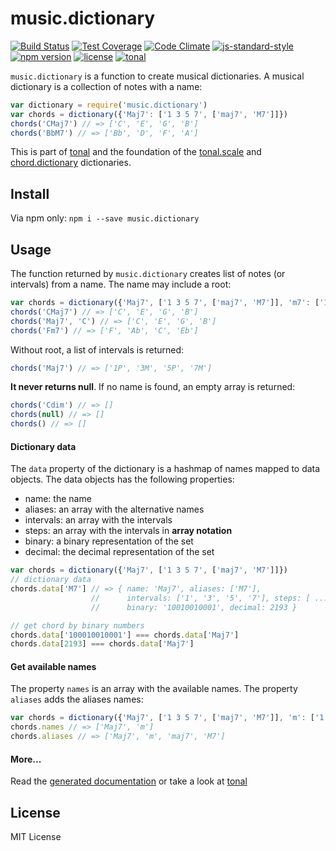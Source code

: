 # music.dictionary

[![Build Status](https://travis-ci.org/danigb/tonal.svg?branch=master)](https://travis-ci.org/danigb/music.dictionary)
[![Test Coverage](https://codeclimate.com/github/danigb/music.dictionary/badges/coverage.svg)](https://codeclimate.com/github/danigb/music.dictionary/coverage)
[![Code Climate](https://codeclimate.com/github/danigb/music.dictionary/badges/gpa.svg)](https://codeclimate.com/github/danigb/music.dictionary)
[![js-standard-style](https://img.shields.io/badge/code%20style-standard-brightgreen.svg?style=flat)](https://github.com/feross/standard)
[![npm version](https://img.shields.io/npm/v/music.dictionary.svg)](https://www.npmjs.com/package/music.dictionary)
[![license](https://img.shields.io/npm/l/music.dictionary.svg)](https://www.npmjs.com/package/music.dictionary)
[![tonal](https://img.shields.io/badge/tonal-dictionary-yellow.svg)](https://www.npmjs.com/package/tonal)


`music.dictionary` is a function to create musical dictionaries. A musical dictionary is a collection of notes with a name:

```js
var dictionary = require('music.dictionary')
var chords = dictionary({'Maj7': ['1 3 5 7', ['maj7', 'M7']]})
chords('CMaj7') // => ['C', 'E', 'G', 'B']
chords('BbM7') // => ['Bb', 'D', 'F', 'A']
```

This is part of [tonal](https://www.npmjs.com/package/tonal) and the foundation of the [tonal.scale](https://github.com/danigb/tonal.scale) and [chord.dictionary](https://github.com/danigb/chord.dictionary) dictionaries.

## Install

Via npm only: `npm i --save music.dictionary`

## Usage

The function returned by `music.dictionary` creates list of notes (or intervals) from a name. The name may include a root:

```js
var chords = dictionary({'Maj7', ['1 3 5 7', ['maj7', 'M7']], 'm7': ['1 3m 7 7m']})
chords('CMaj7') // => ['C', 'E', 'G', 'B']
chords('Maj7', 'C') // => ['C', 'E', 'G', 'B']
chords('Fm7') // => ['F', 'Ab', 'C', 'Eb']
```

Without root, a list of intervals is returned:

```js
chords('Maj7') // => ['1P', '3M', '5P', '7M']
```

__It never returns null__. If no name is found, an empty array is returned:

```js
chords('Cdim') // => []
chords(null) // => []
chords() // => []
```

#### Dictionary data

The `data` property of the dictionary is a hashmap of names mapped to data objects. The data objects has the following properties:

- name: the name
- aliases: an array with the alternative names
- intervals: an array with the intervals
- steps: an array with the intervals in __array notation__
- binary: a binary representation of the set
- decimal: the decimal representation of the set

```js
var chords = dictionary({'Maj7', ['1 3 5 7', ['maj7', 'M7']]})
// dictionary data
chords.data['M7'] // => { name: 'Maj7', aliases: ['M7'],
                  //      intervals: ['1', '3', '5', '7'], steps: [ ...],
                  //      binary: '10010010001', decimal: 2193 }

// get chord by binary numbers
chords.data['100010010001'] === chords.data['Maj7']
chords.data[2193] === chords.data['Maj7']
```

#### Get available names

The property `names` is an array with the available names. The property `aliases` adds the aliases names:

```js
var chords = dictionary({'Maj7', ['1 3 5 7', ['maj7', 'M7']], 'm': ['1 3b 5']})
chords.names // => ['Maj7', 'm']
chords.aliases // => ['Maj7', 'm', 'maj7', 'M7']
```

#### More...

Read the [generated documentation](https://github.com/danigb/music.dictionary/blob/master/API.md) or take a look at [tonal](https://www.npmjs.com/package/tonal)

## License

MIT License
